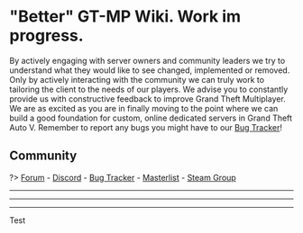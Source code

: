 # "Better" GT-MP Wiki. Work im progress.

By actively engaging with server owners and community leaders we try to understand what they would like to see changed, implemented or removed. Only by actively interacting with the community we can truly work to tailoring the client to the needs of our players. We advise you to constantly provide us with constructive feedback to improve Grand Theft Multiplayer. We are as excited as you are in finally moving to the point where we can build a good foundation for custom, online dedicated servers in Grand Theft Auto V. Remember to report any bugs you might have to our [Bug Tracker](https://bug.gt-mp.net/my_view_page.php)!

## Community
?> [Forum](https://gt-mp.net/forum/) - [Discord](https://discord.gg/MvJ8zDt) - [Bug Tracker](https://bug.gt-mp.net/) - [Masterlist](https://gt-mp.net/masterlist/) - [Steam Group](http://steamcommunity.com/groups/gt5mp)


* * *
***
*****

Test
